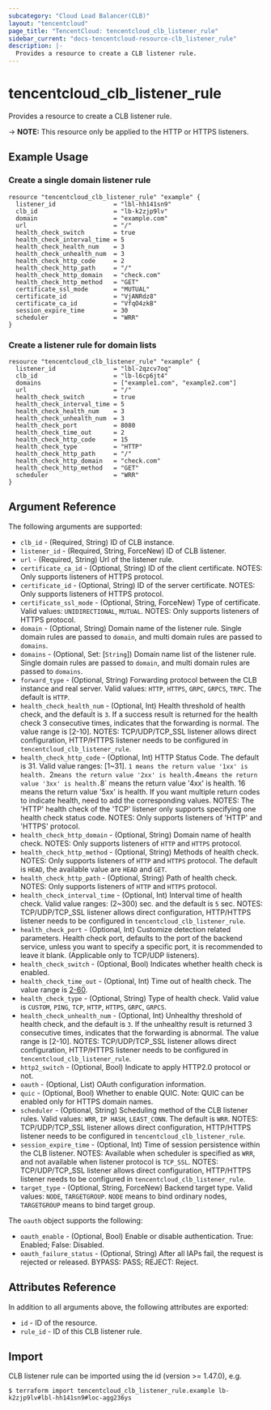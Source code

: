 ```yaml
---
subcategory: "Cloud Load Balancer(CLB)"
layout: "tencentcloud"
page_title: "TencentCloud: tencentcloud_clb_listener_rule"
sidebar_current: "docs-tencentcloud-resource-clb_listener_rule"
description: |-
  Provides a resource to create a CLB listener rule.
---
```


# tencentcloud_clb_listener_rule

Provides a resource to create a CLB listener rule.

-> **NOTE:** This resource only be applied to the HTTP or HTTPS listeners.

## Example Usage

### Create a single domain listener rule

```hcl
resource "tencentcloud_clb_listener_rule" "example" {
  listener_id                = "lbl-hh141sn9"
  clb_id                     = "lb-k2zjp9lv"
  domain                     = "example.com"
  url                        = "/"
  health_check_switch        = true
  health_check_interval_time = 5
  health_check_health_num    = 3
  health_check_unhealth_num  = 3
  health_check_http_code     = 2
  health_check_http_path     = "/"
  health_check_http_domain   = "check.com"
  health_check_http_method   = "GET"
  certificate_ssl_mode       = "MUTUAL"
  certificate_id             = "VjANRdz8"
  certificate_ca_id          = "VfqO4zkB"
  session_expire_time        = 30
  scheduler                  = "WRR"
}
```

### Create a listener rule for domain lists

```hcl
resource "tencentcloud_clb_listener_rule" "example" {
  listener_id                = "lbl-2qzcv7oq"
  clb_id                     = "lb-l6cp6jt4"
  domains                    = ["example1.com", "example2.com"]
  url                        = "/"
  health_check_switch        = true
  health_check_interval_time = 5
  health_check_health_num    = 3
  health_check_unhealth_num  = 3
  health_check_port          = 8080
  health_check_time_out      = 2
  health_check_http_code     = 15
  health_check_type          = "HTTP"
  health_check_http_path     = "/"
  health_check_http_domain   = "check.com"
  health_check_http_method   = "GET"
  scheduler                  = "WRR"
}
```

## Argument Reference

The following arguments are supported:

* `clb_id` - (Required, String) ID of CLB instance.
* `listener_id` - (Required, String, ForceNew) ID of CLB listener.
* `url` - (Required, String) Url of the listener rule.
* `certificate_ca_id` - (Optional, String) ID of the client certificate. NOTES: Only supports listeners of HTTPS protocol.
* `certificate_id` - (Optional, String) ID of the server certificate. NOTES: Only supports listeners of HTTPS protocol.
* `certificate_ssl_mode` - (Optional, String, ForceNew) Type of certificate. Valid values: `UNIDIRECTIONAL`, `MUTUAL`. NOTES: Only supports listeners of HTTPS protocol.
* `domain` - (Optional, String) Domain name of the listener rule. Single domain rules are passed to `domain`, and multi domain rules are passed to `domains`.
* `domains` - (Optional, Set: [`String`]) Domain name list of the listener rule. Single domain rules are passed to `domain`, and multi domain rules are passed to `domains`.
* `forward_type` - (Optional, String) Forwarding protocol between the CLB instance and real server. Valid values: `HTTP`, `HTTPS`, `GRPC`, `GRPCS`, `TRPC`. The default is `HTTP`.
* `health_check_health_num` - (Optional, Int) Health threshold of health check, and the default is `3`. If a success result is returned for the health check 3 consecutive times, indicates that the forwarding is normal. The value range is [2-10]. NOTES: TCP/UDP/TCP_SSL listener allows direct configuration, HTTP/HTTPS listener needs to be configured in `tencentcloud_clb_listener_rule`.
* `health_check_http_code` - (Optional, Int) HTTP Status Code. The default is 31. Valid value ranges: [1~31]. `1 means the return value '1xx' is health. `2` means the return value '2xx' is health. `4` means the return value '3xx' is health. `8` means the return value '4xx' is health. 16 means the return value '5xx' is health. If you want multiple return codes to indicate health, need to add the corresponding values. NOTES: The 'HTTP' health check of the 'TCP' listener only supports specifying one health check status code. NOTES: Only supports listeners of 'HTTP' and 'HTTPS' protocol.
* `health_check_http_domain` - (Optional, String) Domain name of health check. NOTES: Only supports listeners of `HTTP` and `HTTPS` protocol.
* `health_check_http_method` - (Optional, String) Methods of health check. NOTES: Only supports listeners of `HTTP` and `HTTPS` protocol. The default is `HEAD`, the available value are `HEAD` and `GET`.
* `health_check_http_path` - (Optional, String) Path of health check. NOTES: Only supports listeners of `HTTP` and `HTTPS` protocol.
* `health_check_interval_time` - (Optional, Int) Interval time of health check. Valid value ranges: (2~300) sec. and the default is `5` sec. NOTES: TCP/UDP/TCP_SSL listener allows direct configuration, HTTP/HTTPS listener needs to be configured in `tencentcloud_clb_listener_rule`.
* `health_check_port` - (Optional, Int) Customize detection related parameters. Health check port, defaults to the port of the backend service, unless you want to specify a specific port, it is recommended to leave it blank. (Applicable only to TCP/UDP listeners).
* `health_check_switch` - (Optional, Bool) Indicates whether health check is enabled.
* `health_check_time_out` - (Optional, Int) Time out of health check. The value range is [2-60](SEC).
* `health_check_type` - (Optional, String) Type of health check. Valid value is `CUSTOM`, `PING`, `TCP`, `HTTP`, `HTTPS`, `GRPC`, `GRPCS`.
* `health_check_unhealth_num` - (Optional, Int) Unhealthy threshold of health check, and the default is `3`. If the unhealthy result is returned 3 consecutive times, indicates that the forwarding is abnormal. The value range is [2-10].  NOTES: TCP/UDP/TCP_SSL listener allows direct configuration, HTTP/HTTPS listener needs to be configured in `tencentcloud_clb_listener_rule`.
* `http2_switch` - (Optional, Bool) Indicate to apply HTTP2.0 protocol or not.
* `oauth` - (Optional, List) OAuth configuration information.
* `quic` - (Optional, Bool) Whether to enable QUIC. Note: QUIC can be enabled only for HTTPS domain names.
* `scheduler` - (Optional, String) Scheduling method of the CLB listener rules. Valid values: `WRR`, `IP HASH`, `LEAST_CONN`. The default is `WRR`.  NOTES: TCP/UDP/TCP_SSL listener allows direct configuration, HTTP/HTTPS listener needs to be configured in `tencentcloud_clb_listener_rule`.
* `session_expire_time` - (Optional, Int) Time of session persistence within the CLB listener. NOTES: Available when scheduler is specified as `WRR`, and not available when listener protocol is `TCP_SSL`.  NOTES: TCP/UDP/TCP_SSL listener allows direct configuration, HTTP/HTTPS listener needs to be configured in `tencentcloud_clb_listener_rule`.
* `target_type` - (Optional, String, ForceNew) Backend target type. Valid values: `NODE`, `TARGETGROUP`. `NODE` means to bind ordinary nodes, `TARGETGROUP` means to bind target group.

The `oauth` object supports the following:

* `oauth_enable` - (Optional, Bool) Enable or disable authentication. True: Enabled; False: Disabled.
* `oauth_failure_status` - (Optional, String) After all IAPs fail, the request is rejected or released. BYPASS: PASS; REJECT: Reject.

## Attributes Reference

In addition to all arguments above, the following attributes are exported:

* `id` - ID of the resource.
* `rule_id` - ID of this CLB listener rule.


## Import

CLB listener rule can be imported using the id (version >= 1.47.0), e.g.

```
$ terraform import tencentcloud_clb_listener_rule.example lb-k2zjp9lv#lbl-hh141sn9#loc-agg236ys
```

